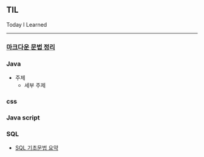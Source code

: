 ## TIL
Today I Learned

***

### [마크다운 문법 정리](https://github.com/jeon1787/TIL/blob/main/Markdown/Markdown.md?plain=1)

### Java
* 주제
  * 세부 주제

### css

### Java script

### SQL
* [SQL 기초문법 요약](https://github.com/jeon1787/TIL/blob/main/SQL/SQL_%EA%B8%B0%EC%B4%88%EB%AC%B8%EB%B2%95.md)
